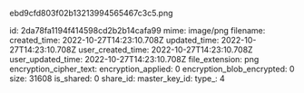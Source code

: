 ebd9cfd803f02b13213994565467c3c5.png

id: 2da78fa1194f414598cd2b2b14cafa99
mime: image/png
filename: 
created_time: 2022-10-27T14:23:10.708Z
updated_time: 2022-10-27T14:23:10.708Z
user_created_time: 2022-10-27T14:23:10.708Z
user_updated_time: 2022-10-27T14:23:10.708Z
file_extension: png
encryption_cipher_text: 
encryption_applied: 0
encryption_blob_encrypted: 0
size: 31608
is_shared: 0
share_id: 
master_key_id: 
type_: 4
